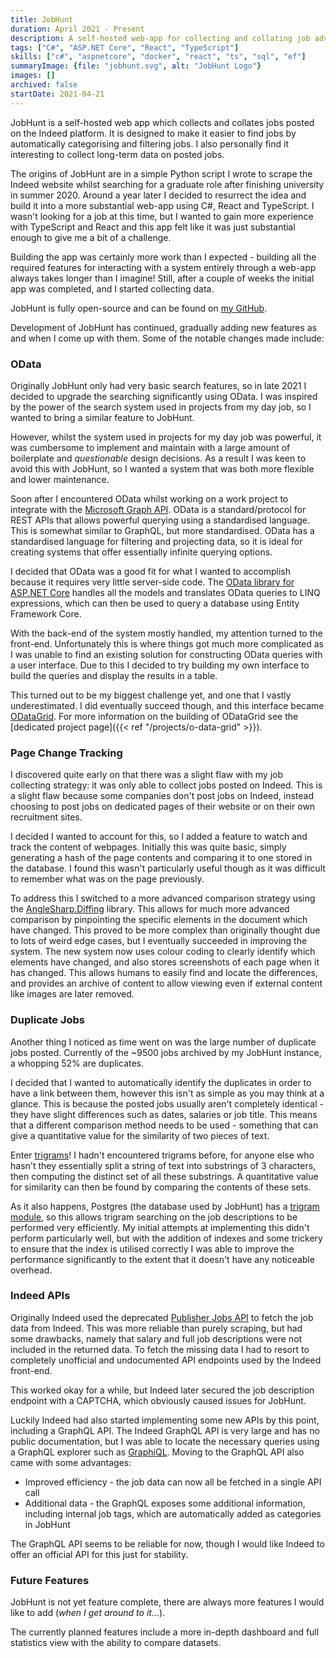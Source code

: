 ```yaml
---
title: JobHunt
duration: April 2021 - Present
description: A self-hosted web-app for collecting and collating job advertisements
tags: ["C#", "ASP.NET Core", "React", "TypeScript"]
skills: ["c#", "aspnetcore", "docker", "react", "ts", "sql", "ef"]
summaryImage: {file: "jobhunt.svg", alt: "JobHunt Logo"}
images: []
archived: false
startDate: 2021-04-21
---
```


JobHunt is a self-hosted web app which collects and collates jobs posted on the Indeed platform. It is designed to make it easier to find jobs by automatically categorising and filtering jobs. I also personally find it interesting to collect long-term data on posted jobs.

The origins of JobHunt are in a simple Python script I wrote to scrape the Indeed website whilst searching for a graduate role after finishing university in summer 2020. Around a year later I decided to resurrect the idea and build it into a more substantial web-app using C#, React and TypeScript. I wasn't looking for a job at this time, but I wanted to gain more experience with TypeScript and React and this app felt like it was just substantial enough to give me a bit of a challenge.

Building the app was certainly more work than I expected - building all the required features for interacting with a system entirely through a web-app always takes longer than I imagine! Still, after a couple of weeks the initial app was completed, and I started collecting data.

JobHunt is fully open-source and can be found on [my GitHub](https://github.com/jamerst/JobHunt).

Development of JobHunt has continued, gradually adding new features as and when I come up with them. Some of the notable changes made include:

### OData
Originally JobHunt only had very basic search features, so in late 2021 I decided to upgrade the searching significantly using OData. I was inspired by the power of the search system used in projects from my day job, so I wanted to bring a similar feature to JobHunt.

However, whilst the system used in projects for my day job was powerful, it was cumbersome to implement and maintain with a large amount of boilerplate and _questionable_ design decisions. As a result I was keen to avoid this with JobHunt, so I wanted a system that was both more flexible and lower maintenance.

Soon after I encountered OData whilst working on a work project to integrate with the [Microsoft Graph API](https://learn.microsoft.com/en-us/graph/). OData is a standard/protocol for REST APIs that allows powerful querying using a standardised language. This is somewhat similar to GraphQL, but more standardised. OData has a standardised language for filtering and projecting data, so it is ideal for creating systems that offer essentially infinite querying options.

I decided that OData was a good fit for what I wanted to accomplish because it requires very little server-side code. The [OData library for ASP.NET Core](https://github.com/OData/AspNetCoreOData) handles all the models and translates OData queries to LINQ expressions, which can then be used to query a database using Entity Framework Core.

With the back-end of the system mostly handled, my attention turned to the front-end. Unfortunately this is where things got much more complicated as I was unable to find an existing solution for constructing OData queries with a user interface. Due to this I decided to try building my own interface to build the queries and display the results in a table.

This turned out to be my biggest challenge yet, and one that I vastly underestimated. I did eventually succeed though, and this interface became [ODataGrid](https://github.com/jamerst/o-data-grid). For more information on the building of ODataGrid see the [dedicated project page]({{< ref "/projects/o-data-grid" >}}).

### Page Change Tracking
I discovered quite early on that there was a slight flaw with my job collecting strategy: it was only able to collect jobs posted on Indeed. This is a slight flaw because some companies don't post jobs on Indeed, instead choosing to post jobs on dedicated pages of their website or on their own recruitment sites.

I decided I wanted to account for this, so I added a feature to watch and track the content of webpages. Initially this was quite basic, simply generating a hash of the page contents and comparing it to one stored in the database. I found this wasn't particularly useful though as it was difficult to remember what was on the page previously.

To address this I switched to a more advanced comparison strategy using the [AngleSharp.Diffing](https://github.com/AngleSharp/AngleSharp.Diffing) library. This allows for much more advanced comparison by pinpointing the specific elements in the document which have changed. This proved to be more complex than originally thought due to lots of weird edge cases, but I eventually succeeded in improving the system. The new system now uses colour coding to clearly identify which elements have changed, and also stores screenshots of each page when it has changed. This allows humans to easily find and locate the differences, and provides an archive of content to allow viewing even if external content like images are later removed.

### Duplicate Jobs
Another thing I noticed as time went on was the large number of duplicate jobs posted. Currently of the ~9500 jobs archived by my JobHunt instance, a whopping 52% are duplicates.

I decided that I wanted to automatically identify the duplicates in order to have a link between them, however this isn't as simple as you may think at a glance. This is because the posted jobs usually aren't completely identical - they have slight differences such as dates, salaries or job title. This means that a different comparison method needs to be used - something that can give a quantitative value for the similarity of two pieces of text.

Enter [trigrams](https://en.wikipedia.org/wiki/Trigram_search)! I hadn't encountered trigrams before, for anyone else who hasn't they essentially split a string of text into substrings of 3 characters, then computing the distinct set of all these substrings. A quantitative value for similarity can then be found by comparing the contents of these sets.

As it also happens, Postgres (the database used by JobHunt) has a [trigram module](https://www.postgresql.org/docs/current/pgtrgm.html), so this allows trigram searching on the job descriptions to be performed very efficiently. My initial attempts at implementing this didn't perform particularly well, but with the addition of indexes and some trickery to ensure that the index is utilised correctly I was able to improve the performance significantly to the extent that it doesn't have any noticeable overhead.

### Indeed APIs
Originally Indeed used the deprecated [Publisher Jobs API](https://developer.indeed.com/docs/publisher-jobs/) to fetch the job data from Indeed. This was more reliable than purely scraping, but had some drawbacks, namely that salary and full job descriptions were not included in the returned data. To fetch the missing data I had to resort to completely unofficial and undocumented API endpoints used by the Indeed front-end.

This worked okay for a while, but Indeed later secured the job description endpoint with a CAPTCHA, which obviously caused issues for JobHunt.

Luckily Indeed had also started implementing some new APIs by this point, including a GraphQL API. The Indeed GraphQL API is very large and has no public documentation, but I was able to locate the necessary queries using a GraphQL explorer such as [GraphiQL](https://cloud.hasura.io/public/graphiql). Moving to the GraphQL API also came with some advantages:

- Improved efficiency - the job data can now all be fetched in a single API call
- Additional data - the GraphQL exposes some additional information, including internal job tags, which are automatically added as categories in JobHunt

The GraphQL API seems to be reliable for now, though I would like Indeed to offer an official API for this just for stability.

### Future Features
JobHunt is not yet feature complete, there are always more features I would like to add (_when I get around to it..._).

The currently planned features include a more in-depth dashboard and full statistics view with the ability to compare datasets.